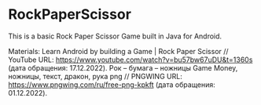 # RockPaperScissor
This is a basic Rock Paper Scissor Game built in Java for Android.

Materials:
Learn Android by building a Game | Rock Paper Scissor // YouTube URL: https://www.youtube.com/watch?v=bu57bw67uDU&t=1360s (дата обращения: 17.12.2022).
Рок – бумага – ножницы Game Money, ножницы, текст, дракон, рука png // PNGWING URL: https://www.pngwing.com/ru/free-png-kpkft (дата обращения: 01.12.2022).
